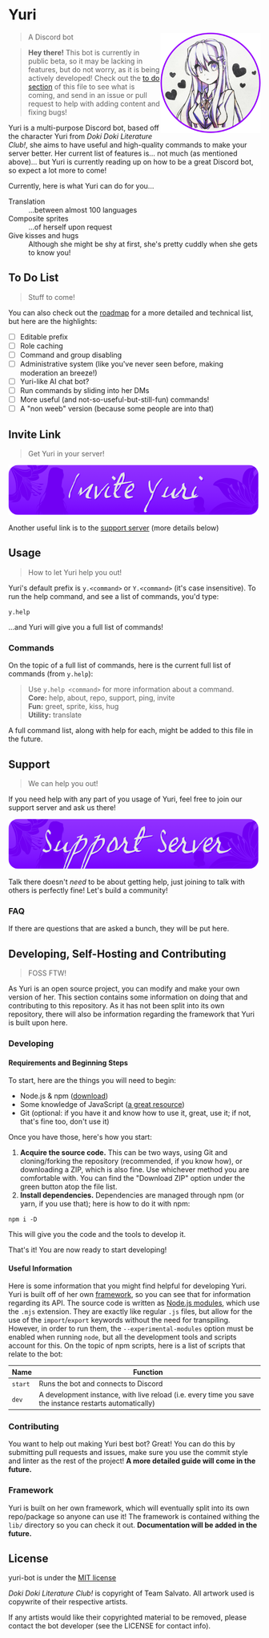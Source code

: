 # Yuri
<img src="assets/avatar-circle-200.png" align="right" title="H-hi there, my name is Yuri"/>

> A Discord bot

> **Hey there!** This bot is currently in public beta, so it may be lacking in features, but do not worry, as it is being actively developed! Check out the [to do section](#to-do-list) of this file to see what is coming, and send in an issue or pull request to help with adding content and fixing bugs!

Yuri is a multi-purpose Discord bot, based off the character Yuri from *Doki Doki Literature Club!*, she aims to have useful and high-quality commands to make your server better. Her current list of features is... not much (as mentioned above)... but Yuri is currently reading up on how to be a great Discord bot, so expect a lot more to come!

Currently, here is what Yuri can do for you...

<dl>
  <dt>Translation</dt>
  <dd>...between almost 100 languages</dd>
  <dt>Composite sprites</dt>
  <dd>...of herself upon request</dd>
  <dt>Give kisses and hugs</dt>
  <dd>Although she might be shy at first, she's pretty cuddly when she gets to know you!</dd>
</dl>

## To Do List
> Stuff to come!

You can also check out the [roadmap](https://github.com/owm111/knife-wife/projects/1) for a more detailed and technical list, but here are the highlights:
- [ ] Editable prefix
- [ ] Role caching
- [ ] Command and group disabling
- [ ] Administrative system (like you've never seen before, making moderation an breeze!)
- [ ] Yuri-like AI chat bot?
- [ ] Run commands by sliding into her DMs
- [ ] More useful (and not-so-useful-but-still-fun) commands!
- [ ] A "non weeb" version (because some people are into that)

## Invite Link
> Get Yuri in your server!

[![Invite Yuri!](assets/btn-invite.png)](https://discordapp.com/oauth2/authorize?&client_id=407652636054257665&scope=bot)

Another useful link is to the [support server](#support) (more details below)

## Usage
> How to let Yuri help you out!

Yuri's default prefix is `y.<command>` or `Y.<command>` (it's case insensitive). To run the help command, and see a list of commands, you'd type:
```
y.help
```
...and Yuri will give you a full list of commands!

### Commands
On the topic of a full list of commands, here is the current full list of commands (from `y.help`):

>Use `y.help <command>` for more information about a command.  
**Core:** help, about, repo, support, ping, invite  
**Fun:** greet, sprite, kiss, hug  
**Utility:** translate

A full command list, along with help for each, might be added to this file in the future.

## Support
> We can help you out!

If you need help with any part of you usage of Yuri, feel free to join our support server and ask us there!

[![Join the server](assets/btn-server.png)](https://discord.gg/hb2MYX7)

Talk there doesn't *need* to be about getting help, just joining to talk with others is perfectly fine! Let's build a community!

### FAQ
If there are questions that are asked a bunch, they will be put here.

## Developing, Self-Hosting and Contributing
> FOSS FTW!

As Yuri is an open source project, you can modify and make your own version of her. This section contains some information on doing that and contributing to this repository.
As it has not been split into its own repository, there will also be information regarding the framework that Yuri is built upon here.

### Developing

#### Requirements and Beginning Steps
To start, here are the things you will need to begin:
- Node.js & npm ([download](https://nodejs.org/en/download/ "Download for Node LTS"))
- Some knowledge of JavaScript ([a great resource](https://developer.mozilla.org/en-US/docs/Web/javascript "Mozilla Developer Network Documentation"))
- Git (optional: if you have it and know how to use it, great, use it; if not, that's fine too, don't use it)

Once you have those, here's how you start:
1. **Acquire the source code.** This can be two ways, using Git and cloning/forking the repository (recommended, if you know how), or downloading a ZIP, which is also fine. Use whichever method you are comfortable with. You can find the "Download ZIP" option under the green button atop the file list.
2. **Install dependencies.** Dependencies are managed through npm (or yarn, if you use that); here is how to do it with npm:
```
npm i -D
```
This will give you the code and the tools to develop it.

That's it! You are now ready to start developing!

#### Useful Information
Here is some information that you might find helpful for developing Yuri.
Yuri is built off of her own [framework](#framework), so you can see that for information regarding its API.
The source code is written as [Node.js modules](https://nodejs.org/api/esm.html#esm_ecmascript_modules "Related reading"), which use the `.mjs` extension. They are exactly like regular `.js` files, but allow for the use of the  `import`/`export` keywords without the need for transpiling. However, in order to run them, the `--experimental-modules` option must be enabled when running `node`, but all the development tools and scripts account for this.
On the topic of npm scripts, here is a list of scripts that relate to the bot:

Name | Function
---|---
`start` | Runs the bot and connects to Discord
`dev` | A development instance, with live reload (i.e. every time you save the instance restarts automatically)

### Contributing
You want to help out making Yuri best bot? Great! You can do this by submitting pull requests and issues, make sure you use the commit style and linter as the rest of the project! **A more detailed guide will come in the future.**

### Framework
Yuri is built on her own framework, which will eventually split into its own repo/package so anyone can use it!
The framework is contained withing the `lib/` directory so you can check it out. 
**Documentation will be added in the future.**

## License
yuri-bot is under the [MIT license](https://owm.mit-license.org/)

*Doki Doki Literature Club!* is copyright of Team Salvato. All artwork used is copywrite of their respective artists.

If any artists would like their copyrighted material to be removed, please contact the bot developer (see the LICENSE for contact info).
